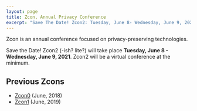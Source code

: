 ```yaml
---
layout: page
title: Zcon, Annual Privacy Conference
excerpt: "Save The Date! Zcon2: Tuesday, June 8- Wednesday, June 9, 2021"
---
```


Zcon is an annual conference focused on privacy-preserving technologies.

Save the Date! Zcon2 (-ish? lite?) will take place **Tuesday, June 8 - Wednesday, June 9, 2021**. Zcon2 will be a virtual conference at the minimum.

## Previous Zcons

* [Zcon0](https://www.zfnd.org/zcon/0/) (June, 2018)
* [Zcon1](https://www.zfnd.org/zcon/1/) (June, 2019)
